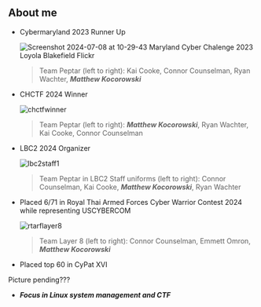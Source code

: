 <h2 align="left"> About me </h2>

- Cybermaryland 2023 Runner Up
  
  ![Screenshot 2024-07-08 at 10-29-43 Maryland Cyber Chalenge 2023 Loyola Blakefield Flickr](https://github.com/mattkoco/mattkoco/assets/108554371/eb96998a-85d2-4b6a-923a-b97a01301435)

  > Team Peptar (left to right): Kai Cooke, Connor Counselman, Ryan Wachter, ***Matthew Kocorowski***

- CHCTF 2024 Winner

  ![chctfwinner](https://github.com/mattkoco/mattkoco/assets/108554371/9cb15aa5-b660-45b4-90c9-9be83dbd7c6e)

  > Team Peptar (left to right): ***Matthew Kocorowski***, Ryan Wachter, Kai Cooke, Connor Counselman
  
- LBC2 2024 Organizer

  ![lbc2staff1](https://github.com/mattkoco/mattkoco/assets/108554371/f1c1e564-965b-4232-b4d9-51211187e153)

  > Team Peptar in LBC2 Staff uniforms (left to right): Connor Counselman, Kai Cooke, ***Matthew Kocorowski***, Ryan Wachter

- Placed 6/71 in Royal Thai Armed Forces Cyber Warrior Contest 2024 while representing USCYBERCOM
  
  ![rtarflayer8](https://github.com/mattkoco/mattkoco/assets/108554371/585b3aa7-0e84-4963-960b-8a54c321f06c)

  > Team Layer 8 (left to right): Connor Counselman, Emmett Omron, ***Matthew Kocorowski***

- Placed top 60 in CyPat XVI

Picture pending???
  
- ***Focus in Linux system management and CTF***

